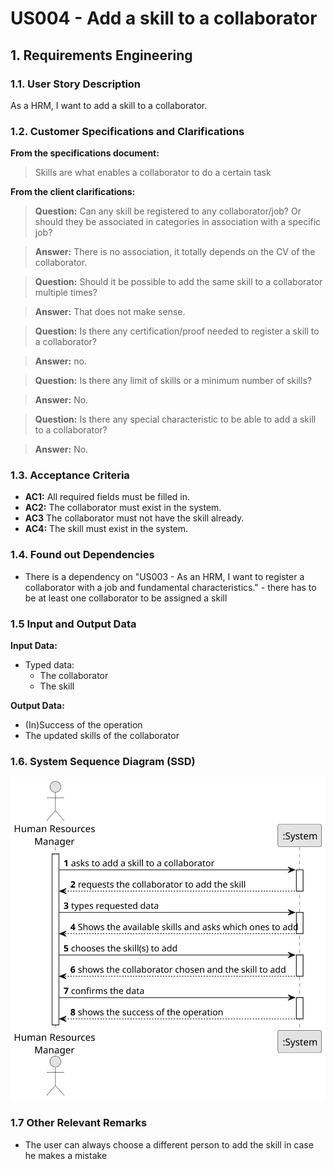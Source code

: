 # US004 - Add a skill to a collaborator

## 1. Requirements Engineering

### 1.1. User Story Description

As a HRM, I want to add a skill to a collaborator.

### 1.2. Customer Specifications and Clarifications

**From the specifications document:**

> Skills are what enables a collaborator to do a certain task

**From the client clarifications:**

> **Question:** Can any skill be registered to any collaborator/job? Or should they be associated in categories in
> association with a specific job?

> **Answer:** There is no association, it totally depends on the CV of the collaborator.

> **Question:** Should it be possible to add the same skill to a collaborator multiple times?

> **Answer:** That does not make sense.

> **Question:** Is there any certification/proof needed to register a skill to a collaborator?

> **Answer:** no.

> **Question:** Is there any limit of skills or a minimum number of skills?

> **Answer:** No.

> **Question:** Is there any special characteristic to be able to add a skill to a collaborator?

> **Answer:** No.

### 1.3. Acceptance Criteria

* **AC1:** All required fields must be filled in.
* **AC2:** The collaborator must exist in the system.
* **AC3** The collaborator must not have the skill already.
* **AC4:** The skill must exist in the system.


### 1.4. Found out Dependencies

* There is a dependency on "US003 - As an HRM, I want to register a collaborator with a job and fundamental
  characteristics." - there has to be at least one collaborator to be assigned a skill

### 1.5 Input and Output Data

**Input Data:**

* Typed data:
    * The collaborator
    * The skill

**Output Data:**

* (In)Success of the operation
* The updated skills of the collaborator

### 1.6. System Sequence Diagram (SSD)

![System Sequence Diagram - Alternative One](svg/us004-alternative-one.svg)

### 1.7 Other Relevant Remarks

* The user can always choose a different person to add the skill in case he makes a mistake